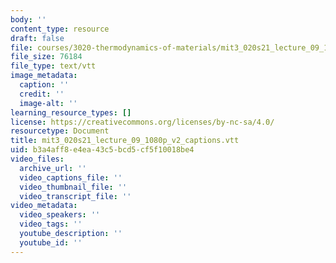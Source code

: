 ```yaml
---
body: ''
content_type: resource
draft: false
file: courses/3020-thermodynamics-of-materials/mit3_020s21_lecture_09_1080p_v2_captions.vtt
file_size: 76184
file_type: text/vtt
image_metadata:
  caption: ''
  credit: ''
  image-alt: ''
learning_resource_types: []
license: https://creativecommons.org/licenses/by-nc-sa/4.0/
resourcetype: Document
title: mit3_020s21_lecture_09_1080p_v2_captions.vtt
uid: b3a4aff8-e4ea-43c5-bcd5-cf5f10018be4
video_files:
  archive_url: ''
  video_captions_file: ''
  video_thumbnail_file: ''
  video_transcript_file: ''
video_metadata:
  video_speakers: ''
  video_tags: ''
  youtube_description: ''
  youtube_id: ''
---
```

